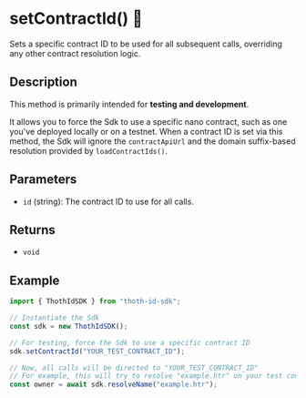 # setContractId() 🧪

Sets a specific contract ID to be used for all subsequent calls, overriding any other contract resolution logic.

## Description

This method is primarily intended for **testing and development**.

It allows you to force the Sdk to use a specific nano contract, such as one you've deployed locally or on a testnet. When a contract ID is set via this method, the Sdk will ignore the `contractApiUrl` and the domain suffix-based resolution provided by `loadContractIds()`.

## Parameters

- `id` (string): The contract ID to use for all calls.

## Returns

- `void`

## Example

```typescript
import { ThothIdSDK } from "thoth-id-sdk";

// Instantiate the Sdk
const sdk = new ThothIdSDK();

// For testing, force the Sdk to use a specific contract ID
sdk.setContractId("YOUR_TEST_CONTRACT_ID");

// Now, all calls will be directed to "YOUR_TEST_CONTRACT_ID"
// For example, this will try to resolve "example.htr" on your test contract
const owner = await sdk.resolveName("example.htr");
```